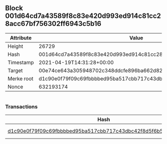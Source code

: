 ## Block 001d64cd7a43589f8c83e420d993ed914c81cc28acc67bf756302ff6943c5b16

Attribute | Value
--- | ---
Height | 26729
Hash | 001d64cd7a43589f8c83e420d993ed914c81cc28acc67bf756302ff6943c5b16
Timestamp | 2021-04-19T14:31:28+00:00
Target | 00e74ce643a305948702c348ddcfe896ba662d82c1a228faf4ad12250f07334e
Merke root | d1c90e0f79f09c69fbbbbed95ba517cbb717c43dbc42f8d5f6b5ca4ee92134bc
Nonce | 632193174

```

```

### Transactions

Hash | Amount
--- | ---
[d1c90e0f79f09c69fbbbbed95ba517cbb717c43dbc42f8d5f6b5ca4ee92134bc](d1c90e0f79f09c69fbbbbed95ba517cbb717c43dbc42f8d5f6b5ca4ee92134bc.md) | 10.00000000 SKEPTI 
